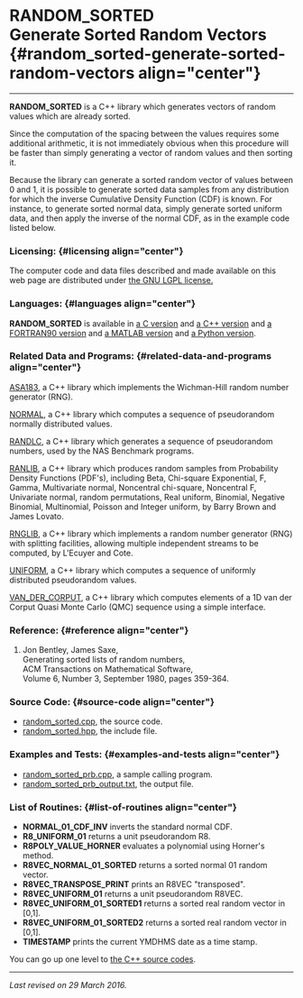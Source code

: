RANDOM\_SORTED\
Generate Sorted Random Vectors {#random_sorted-generate-sorted-random-vectors align="center"}
==============================

------------------------------------------------------------------------

**RANDOM\_SORTED** is a C++ library which generates vectors of random
values which are already sorted.

Since the computation of the spacing between the values requires some
additional arithmetic, it is not immediately obvious when this procedure
will be faster than simply generating a vector of random values and then
sorting it.

Because the library can generate a sorted random vector of values
between 0 and 1, it is possible to generate sorted data samples from any
distribution for which the inverse Cumulative Density Function (CDF) is
known. For instance, to generate sorted normal data, simply generate
sorted uniform data, and then apply the inverse of the normal CDF, as in
the example code listed below.

### Licensing: {#licensing align="center"}

The computer code and data files described and made available on this
web page are distributed under [the GNU LGPL
license.](../../txt/gnu_lgpl.txt)

### Languages: {#languages align="center"}

**RANDOM\_SORTED** is available in [a C
version](../../c_src/random_sorted/random_sorted.md) and [a C++
version](../../master/random_sorted/random_sorted.md) and [a
FORTRAN90 version](../../f_src/random_sorted/random_sorted.md) and [a
MATLAB version](../../m_src/random_sorted/random_sorted.md) and [a
Python version](../../py_src/random_sorted/random_sorted.md).

### Related Data and Programs: {#related-data-and-programs align="center"}

[ASA183](../../master/asa183/asa183.md), a C++ library which
implements the Wichman-Hill random number generator (RNG).

[NORMAL](../../master/normal/normal.md), a C++ library which computes
a sequence of pseudorandom normally distributed values.

[RANDLC](../../master/randlc/randlc.md), a C++ library which
generates a sequence of pseudorandom numbers, used by the NAS Benchmark
programs.

[RANLIB](../../master/ranlib/ranlib.md), a C++ library which produces
random samples from Probability Density Functions (PDF's), including
Beta, Chi-square Exponential, F, Gamma, Multivariate normal, Noncentral
chi-square, Noncentral F, Univariate normal, random permutations, Real
uniform, Binomial, Negative Binomial, Multinomial, Poisson and Integer
uniform, by Barry Brown and James Lovato.

[RNGLIB](../../master/rnglib/rnglib.md), a C++ library which
implements a random number generator (RNG) with splitting facilities,
allowing multiple independent streams to be computed, by L'Ecuyer and
Cote.

[UNIFORM](../../master/uniform/uniform.md), a C++ library which
computes a sequence of uniformly distributed pseudorandom values.

[VAN\_DER\_CORPUT](../../master/van_der_corput/van_der_corput.md), a
C++ library which computes elements of a 1D van der Corput Quasi Monte
Carlo (QMC) sequence using a simple interface.

### Reference: {#reference align="center"}

1.  Jon Bentley, James Saxe,\
    Generating sorted lists of random numbers,\
    ACM Transactions on Mathematical Software,\
    Volume 6, Number 3, September 1980, pages 359-364.

### Source Code: {#source-code align="center"}

-   [random\_sorted.cpp](random_sorted.cpp), the source code.
-   [random\_sorted.hpp](random_sorted.hpp), the include file.

### Examples and Tests: {#examples-and-tests align="center"}

-   [random\_sorted\_prb.cpp](random_sorted_prb.cpp), a sample calling
    program.
-   [random\_sorted\_prb\_output.txt](random_sorted_prb_output.txt), the
    output file.

### List of Routines: {#list-of-routines align="center"}

-   **NORMAL\_01\_CDF\_INV** inverts the standard normal CDF.
-   **R8\_UNIFORM\_01** returns a unit pseudorandom R8.
-   **R8POLY\_VALUE\_HORNER** evaluates a polynomial using Horner's
    method.
-   **R8VEC\_NORMAL\_01\_SORTED** returns a sorted normal 01 random
    vector.
-   **R8VEC\_TRANSPOSE\_PRINT** prints an R8VEC "transposed".
-   **R8VEC\_UNIFORM\_01** returns a unit pseudorandom R8VEC.
-   **R8VEC\_UNIFORM\_01\_SORTED1** returns a sorted real random vector
    in \[0,1\].
-   **R8VEC\_UNIFORM\_01\_SORTED2** returns a sorted real random vector
    in \[0,1\].
-   **TIMESTAMP** prints the current YMDHMS date as a time stamp.

You can go up one level to [the C++ source codes](../cpp_src.md).

------------------------------------------------------------------------

*Last revised on 29 March 2016.*
